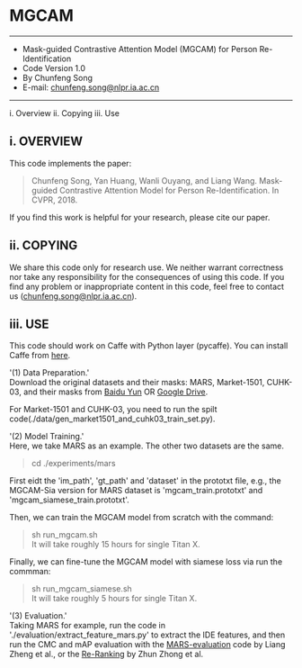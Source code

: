 # MGCAM
--------------------------------------------------------------------------------
* Mask-guided Contrastive Attention Model (MGCAM) for Person Re-Identification 
* Code Version 1.0                                                             
* By Chunfeng Song                                                            
* E-mail: chunfeng.song@nlpr.ia.ac.cn                                          
---------------------------------------------------------------------------------

i.    Overview
ii.   Copying
iii.  Use

i. OVERVIEW
-----------------------------
This code implements the paper:

>Chunfeng Song, Yan Huang, Wanli Ouyang, and Liang Wang. Mask-guided 
Contrastive Attention Model for Person Re-Identification. 
In CVPR, 2018.

If you find this work is helpful for your research, please cite our paper.

ii. COPYING
-----------------------------
We share this code only for research use. We neither warrant 
correctness nor take any responsibility for the consequences of 
using this code. If you find any problem or inappropriate content
in this code, feel free to contact us (chunfeng.song@nlpr.ia.ac.cn).

iii. USE
-----------------------------
This code should work on Caffe with Python layer (pycaffe). You can install Caffe from [here](https://github.com/BVLC/caffe).

'(1) Data Preparation.'   
Download the original datasets and their masks: MARS, Market-1501, CUHK-03, and their masks from [Baidu Yun](https://pan.baidu.com/s/16ZrlM1f_1_T-eZHmQTTkYg) OR [Google Drive](https://drive.google.com/drive/folders/1QVBDpH0B4k6cXKFYXBJ3HNVET_3gY0to?usp=sharing).

For Market-1501 and CUHK-03, you need to run the spilt code(./data/gen_market1501_and_cuhk03_train_set.py).

'(2) Model Training.'   
Here, we take MARS as an example. The other two datasets are the same.

>cd ./experiments/mars

First eidt the 'im_path', 'gt_path' and 'dataset' in the prototxt file, e.g., the MGCAM-Sia version for MARS dataset is 'mgcam_train.prototxt' and 'mgcam_siamese_train.prototxt'. 

Then, we can train the MGCAM model from scratch with the command:
>sh run_mgcam.sh  
It will take roughly 15 hours for single Titan X.

Finally, we can fine-tune the MGCAM model with siamese loss via run the commman:
>sh run_mgcam_siamese.sh  
It will take roughly 5 hours for single Titan X.

'(3) Evaluation.'   
Taking MARS for example, run the code in './evaluation/extract_feature_mars.py' to extract the IDE features, and then run the CMC and mAP evaluation with the [MARS-evaluation](https://github.com/liangzheng06/MARS-evaluation) code by Liang Zheng et al., or the [Re-Ranking](https://github.com/zhunzhong07/person-re-ranking) by Zhun Zhong et al.
